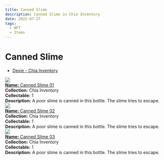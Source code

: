 ```yaml
---
title: Canned Slime
description: Canned Slime in Chia Inventory
date: 2022-07-27
tags:
  - NFT
  - Items
---
```


# Canned Slime

- [Dexie - Chia Inventory]()

<div class="item_thumbnail_detail">
<img src="https://p47dgfsaa5qtuumnfxsyjc7kxt3jfmjk2zaqv2ptrqca.arweave.net/fz4zFkAHY-TpR-jS3lh_IvqvPaSsS_-rWQQrp84w_Eg"><br/>
<div><a href="https://www.spacescan.io/xch/coin/0x73b576ac53b5ad584630eb1d03dcfb5aa7ea4f49455f15d3c66f596d06dad037"><strong>Name:</strong> Canned Slime 01</a></div>
<div><strong>Collection:</strong> Chia Inventory</div>
<div><strong>Collectable:</strong> 1</div>
<div><strong>Description:</strong> A poor slime is canned in this bottle. The slime tries to escape.</div>
</div>
<div class="item_thumbnail_detail">
<img src="https://6qbmrxyu4sbq3yjqr5s23ee7c5aznsjtapicsbg45k6tkmnd.arweave.net/9ALI3xTkgw3hMI9lrZCfF0GWyTMD0CkE-3_Oq9NTGj0"><br/>
<div><a href="https://www.spacescan.io/xch/coin/0xe853b4084d89fd9a236990813a6f9b76b49c7c12a7aa7ba8ee68df446758d6f9"><strong>Name:</strong> Canned Slime 02</a></div>
<div><strong>Collection:</strong> Chia Inventory</div>
<div><strong>Collectable:</strong> 1</div>
<div><strong>Description:</strong> A poor slime is canned in this bottle. The slime tries to escape.</div>
</div>
<div class="item_thumbnail_detail">
<img src="https://xgwwqtohoukxkhnyuace5hzhksdqqfdq5njjon62eug35s4s.arweave.net/u_a1o-Tcd1FXUduKAETp8nVIcIFHDrUpc32iUNvsuSI"><br/>
<div><a href="https://www.spacescan.io/xch/coin/0x4e39bdef1845a4eda555b374cd75bbeddc46df4946f2b6292680273f07bf5a1d"><strong>Name:</strong> Canned Slime 03</a></div>
<div><strong>Collection:</strong> Chia Inventory</div>
<div><strong>Collectable:</strong> 1</div>
<div><strong>Description:</strong> A poor slime is canned in this bottle. The slime tries to escape.</div>
</div>

